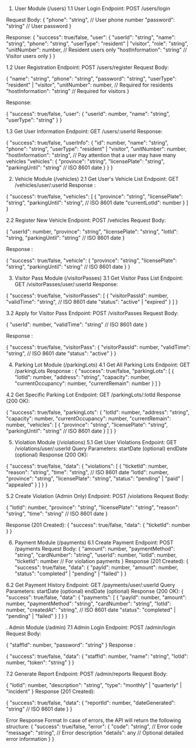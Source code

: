 1. User Module (/users)
1.1 User Login
Endpoint: POST /users/login

Request Body:
{
  "phone": "string",     // User phone number
  "password": "string"   // User password
}

Response:
{
  "success": true/false,
  "user": {
    "userId": "string",
    "name": "string",
    "phone": "string",
    "userType": "resident" | "visitor",
    "role": "string",
    "unitNumber": number,  // Resident users only
    "hostInformation": "string" // Visitor users only
  }
}

1.2 User Registration
Endpoint: POST /users/register
Request Body:

{
  "name": "string",
  "phone": "string",
  "password": "string",
  "userType": "resident" | "visitor",
  "unitNumber": number,  // Required for residents
  "hostInformation": "string" // Required for visitors
}

Response:

{
  "success": true/false,
  "user": {
    "userId": number,
    "name": "string",
    "userType": "string"
  }
}

1.3 Get User Information
Endpoint: GET /users/:userId
Response:

{
  "success": true/false,
  "userInfo": {
    "id": number,
    "name": "string",
    "phone": "string",
    "userType": "resident" | "visitor",
    "unitNumber": number,
    "hostInformation": "string",
    // Pay attention that a user may have many vehicles
    "vehicles": {
        "province": "string",
        "licensePlate": "string",
        "parkingUntil": "string" // ISO 8601 date
  }
  }
}

2. Vehicle Module (/vehicles)
2.1 Get User's Vehicle List
Endpoint: GET /vehicles/user/:userId
Response :

{
  "success": true/false,
  "vehicles": [
      {
        "province": "string",
        "licensePlate": "string",
        "parkingUntil": "string", // ISO 8601 date
        "currentLotId": number
      }
    ]
}

2.2 Register New Vehicle
Endpoint: POST /vehicles
Request Body:

{
  "userId": number,
  "province": "string",
  "licensePlate": "string",
  "lotId": "string,
  "parkingUntil": "string" // ISO 8601 date
}

Response :

{
  "success": true/false,
  "vehicle": {
    "province": "string",
    "licensePlate": "string",
    "parkingUntil": "string" // ISO 8601 date
  }
}


3. Visitor Pass Module (/visitorPasses)
3.1 Get Visitor Pass List
Endpoint: GET /visitorPasses/user/:userId
Response:

{
  "success": true/false,
  "visitorPasses": [
      {
        "visitorPassId": number,
        "validTime": "string", // ISO 8601 date
        "status": "active" | "expired"
      }
    ]
}

3.2 Apply for Visitor Pass
Endpoint: POST /visitorPasses
Request Body:

{
  "userId": number,
  "validTime": "string" // ISO 8601 date
}

Response :

{
  "success": true/false,
  "visitorPass": {
    "visitorPassId": number,
    "validTime": "string", // ISO 8601 date
    "status": "active"
  }
}



4. Parking Lot Module (/parkingLots)
4.1 Get All Parking Lots
Endpoint: GET /parkingLots
Response :
{
  "success": true/false,
  "parkingLots": [
      {
        "lotId": number,
        "address": "string",
        "capacity": number,
        "currentOccupancy": number,
        "currentRemain": number
      }
    ]
}

4.2 Get Specific Parking Lot
Endpoint: GET /parkingLots/:lotId
Response (200 OK):

{
  "success": true/false,
  "parkingLots": {
    "lotId": number,
    "address": "string",
    "capacity": number,
    "currentOccupancy": number,
    "currentRemain": number,
    "vehicles": [
      {
        "province": "string",
        "licensePlate": "string",
        "parkingUntil": "string" // ISO 8601 date
      }
    ]
  }
}



5. Violation Module (/violations)
5.1 Get User Violations
Endpoint: GET /violations/user/:userId
Query Parameters:
startDate (optional)
endDate (optional)
Response (200 OK):

{
  "success": true/false,
  "data": {
    "violations": [
      {
        "ticketId": number,
        "reason": "string",
        "time": "string", // ISO 8601 date
        "lotId": number,
        "province": "string",
        "licensePlate": "string",
        "status": "pending" | "paid" | "appealed"
      }
    ]
  }
}

5.2 Create Violation (Admin Only)
Endpoint: POST /violations
Request Body:

{
  "lotId": number,
  "province": "string",
  "licensePlate": "string",
  "reason": "string",
  "time": "string" // ISO 8601 date
}

Response (201 Created):
{
  "success": true/false,
  "data": {
    "ticketId": number
  }
}

6. Payment Module (/payments)
6.1 Create Payment
Endpoint: POST /payments
Request Body:
{
  "amount": number,
  "paymentMethod": "string",
  "cardNumber": "string",
  "userId": number,
  "lotId": number,
  "ticketId": number // For violation payments
}
Response (201 Created):
{
  "success": true/false,
  "data": {
    "payId": number,
    "amount": number,
    "status": "completed" | "pending" | "failed"
  }
}

6.2 Get Payment History
Endpoint: GET /payments/user/:userId
Query Parameters:
startDate (optional)
endDate (optional)
Response (200 OK):
{
  "success": true/false,
  "data": {
    "payments": [
      {
        "payId": number,
        "amount": number,
        "paymentMethod": "string",
        "cardNumber": "string",
        "lotId": number,
        "createdAt": "string", // ISO 8601 date
        "status": "completed" | "pending" | "failed"
      }
    ]
  }
}

. Admin Module (/admin)
7.1 Admin Login
Endpoint: POST /admin/login
Request Body:

{
  "staffId": number,
  "password": "string"
}
Response :

{
  "success": true/false,
  "data": {
    "staffId": number,
    "name": "string",
    "lotId": number,
    "token": "string"
  }
}

7.2 Generate Report
Endpoint: POST /admin/reports
Request Body:

{
  "lotId": number,
  "description": "string",
  "type": "monthly" | "quarterly" | "incident"
}
Response (201 Created):

{
  "success": true/false,
  "data": {
    "reportId": number,
    "dateGenerated": "string" // ISO 8601 date
  }
}

Error Response Format
In case of errors, the API will return the following structure:
{
  "success": true/false,
  "error": {
    "code": "string",      // Error code
    "message": "string",   // Error description
    "details": any         // Optional detailed error information
  }
}